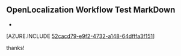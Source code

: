 ## OpenLocalization Workflow Test MarkDown
* 

[AZURE.INCLUDE [52cacd79-e9f2-4732-a148-64dfffa3f151](calleeMd1.md)]

 
thanks!